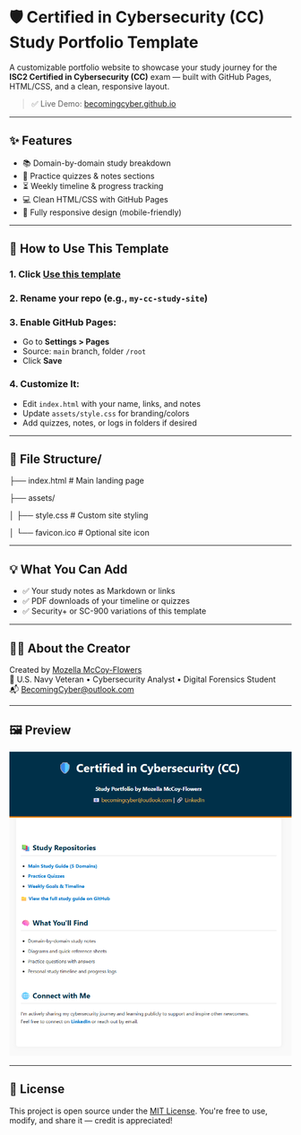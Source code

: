 # 🛡️ Certified in Cybersecurity (CC) Study Portfolio Template

A customizable portfolio website to showcase your study journey for the **ISC2 Certified in Cybersecurity (CC)** exam — built with GitHub Pages, HTML/CSS, and a clean, responsive layout.

> ✅ Live Demo: [becomingcyber.github.io](https://becomingcyber.github.io)

---

## ✨ Features

- 📚 Domain-by-domain study breakdown
- 📝 Practice quizzes & notes sections
- ⏳ Weekly timeline & progress tracking
- 💻 Clean HTML/CSS with GitHub Pages
- 📱 Fully responsive design (mobile-friendly)

---

## 🚀 How to Use This Template

### 1. Click [**Use this template**](https://github.com/BecomingCyber/BecomingCyber.github.io/generate)

### 2. Rename your repo (e.g., `my-cc-study-site`)

### 3. Enable GitHub Pages:
- Go to **Settings > Pages**
- Source: `main` branch, folder `/root`
- Click **Save**

### 4. Customize It:
- Edit `index.html` with your name, links, and notes
- Update `assets/style.css` for branding/colors
- Add quizzes, notes, or logs in folders if desired

---

## 📁 File Structure/

├── index.html # Main landing page

├── assets/

│ ├── style.css # Custom site styling

│ └── favicon.ico # Optional site icon


---

## 💡 What You Can Add

- ✅ Your study notes as Markdown or links
- ✅ PDF downloads of your timeline or quizzes
- ✅ Security+ or SC-900 variations of this template

---

## 🙋‍♀️ About the Creator

Created by [Mozella McCoy-Flowers](https://github.com/BecomingCyber)  
🧠 U.S. Navy Veteran • Cybersecurity Analyst • Digital Forensics Student  
📬 [BecomingCyber@outlook.com](mailto:becomingcyber@outlook.com)

---

## 🖼️ Preview

![Screenshot](assets/cc-study-portfolio.png)

---

## 📄 License

This project is open source under the [MIT License](LICENSE). You're free to use, modify, and share it — credit is appreciated!


